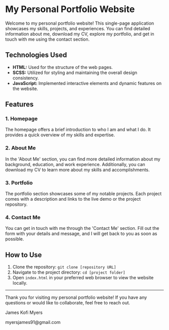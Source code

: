 # My Personal Portfolio Website

Welcome to my personal portfolio website! This single-page application showcases my skills, projects, and experiences. You can find detailed information about me, download my CV, explore my portfolio, and get in touch with me using the contact section.

## Technologies Used

- **HTML:** Used for the structure of the web pages.
- **SCSS:** Utilized for styling and maintaining the overall design consistency.
- **JavaScript:** Implemented interactive elements and dynamic features on the website.

## Features

### 1. Homepage

The homepage offers a brief introduction to who I am and what I do. It provides a quick overview of my skills and expertise.

### 2. About Me

In the 'About Me' section, you can find more detailed information about my background, education, and work experience. Additionally, you can download my CV to learn more about my skills and accomplishments.

### 3. Portfolio

The portfolio section showcases some of my notable projects. Each project comes with a description and links to the live demo or the project repository.

### 4. Contact Me

You can get in touch with me through the 'Contact Me' section. Fill out the form with your details and message, and I will get back to you as soon as possible.

## How to Use

1. Clone the repository: `git clone [repository URL]`
2. Navigate to the project directory: `cd [project folder]`
3. Open `index.html` in your preferred web browser to view the website locally.


---

Thank you for visiting my personal portfolio website! If you have any questions or would like to collaborate, feel free to reach out.

<p>James Kofi Myers</p>
<p>myersjames91@gmail.com</p>
